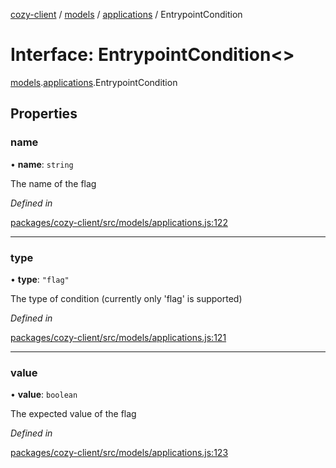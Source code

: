 [cozy-client](../README.md) / [models](../modules/models.md) / [applications](../modules/models.applications.md) / EntrypointCondition

# Interface: EntrypointCondition<>

[models](../modules/models.md).[applications](../modules/models.applications.md).EntrypointCondition

## Properties

### name

• **name**: `string`

The name of the flag

*Defined in*

[packages/cozy-client/src/models/applications.js:122](https://github.com/cozy/cozy-client/blob/master/packages/cozy-client/src/models/applications.js#L122)

***

### type

• **type**: `"flag"`

The type of condition (currently only 'flag' is supported)

*Defined in*

[packages/cozy-client/src/models/applications.js:121](https://github.com/cozy/cozy-client/blob/master/packages/cozy-client/src/models/applications.js#L121)

***

### value

• **value**: `boolean`

The expected value of the flag

*Defined in*

[packages/cozy-client/src/models/applications.js:123](https://github.com/cozy/cozy-client/blob/master/packages/cozy-client/src/models/applications.js#L123)
